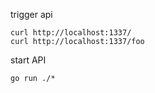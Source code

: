 trigger api 

```
curl http://localhost:1337/
curl http://localhost:1337/foo
```

start API

```
go run ./*
```
